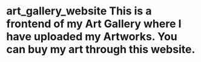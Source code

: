 # art_gallery_website This is a frontend of my Art Gallery where I have uploaded my Artworks. You can buy my art through this website.

